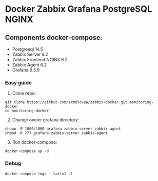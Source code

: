 # Docker Zabbix Grafana PostgreSQL NGINX 

## Components docker-compose:

- Postgresql 14.5
- Zabbix Server 6.2
- Zabbix Frontend NGINX 6.2
- Zabbix Agent 6.2
- Grafana 9.5.9

### Easy guide

1) Clone repo:
```
git clone https://github.com/akmalovaa/zabbix-docker.git monitoring-docker
cd monitoring-docker
```

2) Change owner grafana directory:

```
chown -R 1000:1000 grafana zabbix-server zabbix-agent
chmod -R 777 grafana zabbix-server zabbix-agent
```

3) Run docker-compose:
```
docker-compose up -d
```

### Debug
```
docker-compose logs --tail=1 -f
```
